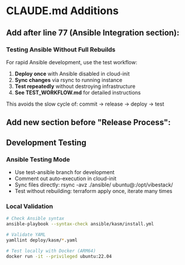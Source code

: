 ﻿# CLAUDE.md Additions

## Add after line 77 (Ansible Integration section):

### Testing Ansible Without Full Rebuilds

For rapid Ansible development, use the test workflow:

1. **Deploy once** with Ansible disabled in cloud-init
2. **Sync changes** via rsync to running instance  
3. **Test repeatedly** without destroying infrastructure
4. **See TEST_WORKFLOW.md** for detailed instructions

This avoids the slow cycle of: commit → release → deploy → test

## Add new section before "Release Process":

## Development Testing

### Ansible Testing Mode
- Use test-ansible branch for development
- Comment out auto-execution in cloud-init
- Sync files directly: rsync -avz ./ansible/ ubuntu@<IP>:/opt/vibestack/
- Test without rebuilding: terraform apply once, iterate many times

### Local Validation
```bash
# Check Ansible syntax
ansible-playbook --syntax-check ansible/kasm/install.yml

# Validate YAML
yamllint deploy/kasm/*.yaml

# Test locally with Docker (ARM64)
docker run -it --privileged ubuntu:22.04
```
